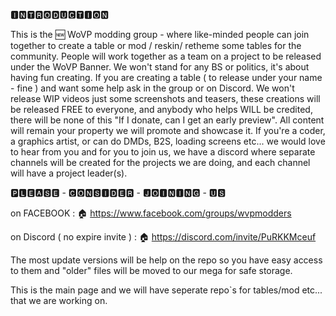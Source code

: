 🅸🅽🆃🆁🅾🅳🆄🅲🆃🅸🅾🅽

This is the 🆕 WoVP modding group - where like-minded people can join together to create a table or mod / reskin/ retheme some tables for the community. 
People will work together as a team on a project to be released under the WoVP Banner. We won't stand for any BS or politics, it's about having fun creating.
If you are creating a table ( to release under your name - fine ) and want some help ask in the group or on Discord.
We won't release WIP videos just some screenshots and teasers, these creations will be released FREE to everyone, and anybody who helps WILL be credited, there will be none of this "If I donate, can I get an early preview". 
All content will remain your property we will promote and showcase it.
If you're a coder, a graphics artist, or can do DMDs, B2S, loading screens etc... we would love to hear from you and for you to join us, we have a discord where separate channels will be created for the projects we are doing, 
and each channel will have a project leader(s).

🅿🅻🅴🅰🆂🅴 - 🅲🅾🅽🆂🅸🅳🅴🆁 - 🅹🅾🅸🅽🅸🅽🅶 - 🆄🆂

on FACEBOOK :  🏠 https://www.facebook.com/groups/wvpmodders

on Discord ( no expire invite ) : 🏠 https://discord.com/invite/PuRKKMceuf 

The most update versions will be help on the repo so you have easy access to them and "older" files will be moved to our mega for safe storage.

This is the main page and we will have seperate repo`s for tables/mod etc... that we are working on.
